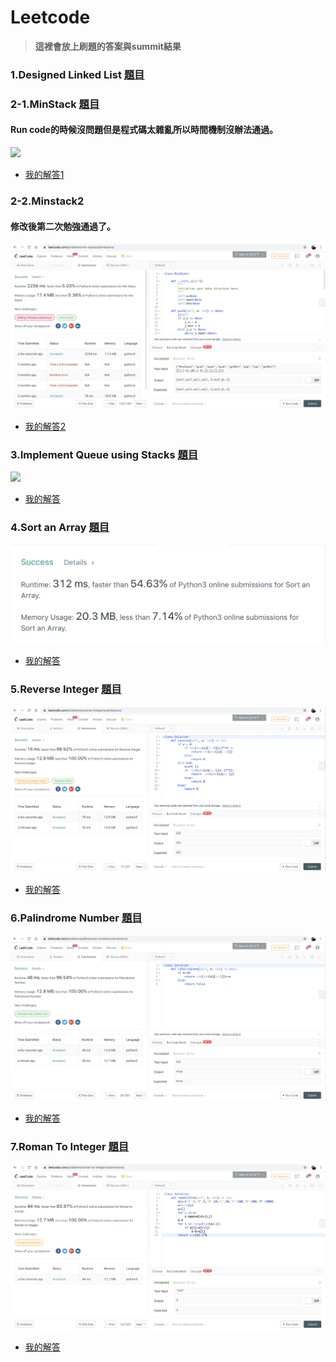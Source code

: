 # Leetcode
> **這裡會放上刷題的答案與summit結果**

### 1.Designed Linked List [題目](https://leetcode.com/problems/design-linked-list/)



### 2-1.MinStack [題目](https://leetcode.com/problems/min-stack/)
#### Run code的時候沒問題但是程式碼太雜亂所以時間機制沒辦法通過。
![](/LeetCode/Summits/minstack.png)
* [我的解答1](https://github.com/tonyforreal/Tony-learning-note/blob/master/LeetCode/Minstack1.py)

### 2-2.Minstack2
#### 修改後第二次勉強通過了。
![](/LeetCode/Summits/minstack2.png)
* [我的解答2](https://github.com/tonyforreal/Tony-learning-note/blob/master/LeetCode/Minstack2.py)

### 3.Implement Queue using Stacks [題目](https://leetcode.com/problems/implement-queue-using-stacks/)
![](/LeetCode/Summits/Queue.png)
* [我的解答](https://github.com/tonyforreal/Tony-learning-note/blob/master/LeetCode/Queue.py)


### 4.Sort an Array [題目](https://leetcode.com/problems/sort-an-array/submissions/)
![](/LeetCode/Summits/SortanArray.png)
* [我的解答](https://github.com/tonyforreal/Tony-learning-note/blob/master/LeetCode/SortAnArray.py)

### 5.Reverse Integer [題目](https://leetcode.com/problems/reverse-integer/)
![](/LeetCode/Summits/reverse-integer.png)
* [我的解答](https://github.com/tonyforreal/Tony-learning-note/blob/master/LeetCode/Reverse-Integer.py)

### 6.Palindrome Number [題目](https://leetcode.com/problems/palindrome-number/)
![](/LeetCode/Summits/palindrome-number.png)
* [我的解答](https://github.com/tonyforreal/Tony-learning-note/blob/master/LeetCode/Palindrome-Number.py)

### 7.Roman To Integer [題目](https://leetcode.com/problems/roman-to-integer/)
![](/LeetCode/Summits/roman-to-integer.png)
* [我的解答](https://github.com/tonyforreal/Tony-learning-note/blob/master/LeetCode/Roman-To-Integer.py)

